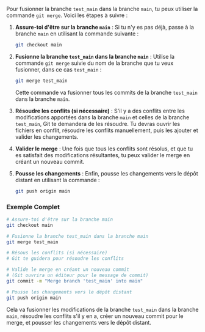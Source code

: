 Pour fusionner la branche `test_main` dans la branche `main`, tu peux utiliser la commande `git merge`. Voici les étapes à suivre :

1. **Assure-toi d'être sur la branche `main`** :
   Si tu n'y es pas déjà, passe à la branche `main` en utilisant la commande suivante :

   ```bash
   git checkout main
   ```

2. **Fusionne la branche `test_main` dans la branche `main`** :
   Utilise la commande `git merge` suivie du nom de la branche que tu veux fusionner, dans ce cas `test_main` :

   ```bash
   git merge test_main
   ```

   Cette commande va fusionner tous les commits de la branche `test_main` dans la branche `main`.

3. **Résoudre les conflits (si nécessaire)** :
   S'il y a des conflits entre les modifications apportées dans la branche `main` et celles de la branche `test_main`, Git te demandera de les résoudre. Tu devras ouvrir les fichiers en conflit, résoudre les conflits manuellement, puis les ajouter et valider les changements.

4. **Valider le merge** :
   Une fois que tous les conflits sont résolus, et que tu es satisfait des modifications résultantes, tu peux valider le merge en créant un nouveau commit.

5. **Pousse les changements** :
   Enfin, pousse les changements vers le dépôt distant en utilisant la commande :

   ```bash
   git push origin main
   ```

### Exemple Complet

```bash
# Assure-toi d'être sur la branche main
git checkout main

# Fusionne la branche test_main dans la branche main
git merge test_main

# Résous les conflits (si nécessaire)
# Git te guidera pour résoudre les conflits

# Valide le merge en créant un nouveau commit
# (Git ouvrira un éditeur pour le message de commit)
git commit -m "Merge branch 'test_main' into main"

# Pousse les changements vers le dépôt distant
git push origin main
```

Cela va fusionner les modifications de la branche `test_main` dans la branche `main`, résoudre les conflits s'il y en a, créer un nouveau commit pour le merge, et pousser les changements vers le dépôt distant.



